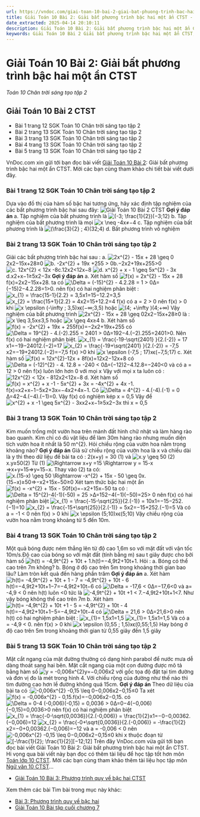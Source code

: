 ```yaml
---
url: https://vndoc.com/giai-toan-10-bai-2-giai-bat-phuong-trinh-bac-hai-mot-an-ctst-283030
title: Giải Toán 10 Bài 2: Giải bất phương trình bậc hai một ẩn CTST - Toán 10 Chân trời sáng tạo tập 2 - VnDoc.com
date_extracted: 2025-04-14 20:10:11
description: Giải Toán 10 Bài 2: Giải bất phương trình bậc hai một ẩn CTST được VnDoc.com sưu tầm và xin gửi tới bạn đọc cùng tham khảo
keywords: Giải Toán 10 Bài 2 Giải bất phương trình bậc hai một ẩn CTST,Giải Toán 10 Bài 2,Giải bất phương trình bậc hai một ẩn,giải toán 10,toán 10 bài 1,giải toán 10 CTST,toán 10,toán 10 CTST,giải toán 10 bài Giải bất phương trình bậc hai một ẩn,toán 10 chân trời sáng tạo,Toán 10 Chân trời sáng tạo tập 2,giải Toán 10 Chân trời sáng tạo tập 2,Toán lớp 10 Chân trời sáng tạo tập 2,giải Toán lớp 10 Chân trời sáng tạo tập 2
---
```


# Giải Toán 10 Bài 2: Giải bất phương trình bậc hai một ẩn CTST
 _Toán 10 Chân trời sáng tạo tập 2_
## Giải Toán 10 Bài 2 CTST
  * Bài 1 trang 12 SGK Toán 10 Chân trời sáng tạo tập 2
  * Bài 2 trang 13 SGK Toán 10 Chân trời sáng tạo tập 2
  * Bài 3 trang 13 SGK Toán 10 Chân trời sáng tạo tập 2
  * Bài 4 trang 13 SGK Toán 10 Chân trời sáng tạo tập 2
  * Bài 5 trang 13 SGK Toán 10 Chân trời sáng tạo tập 2

VnDoc.com xin gửi tới bạn đọc bài viết [Giải Toán 10 Bài 2](<https://vndoc.com/giai-toan-10-bai-2-giai-bat-phuong-trinh-bac-hai-mot-an-ctst-283030>): Giải bất phương trình bậc hai một ẩn CTST. Mời các bạn cùng tham khảo chi tiết bài viết dưới đây.
### Bài 1 trang 12 SGK Toán 10 Chân trời sáng tạo tập 2
Dựa vào đồ thị của hàm số bậc hai tương ứng, hãy xác định tập nghiệm của các bất phương trình bậc hai sau đây:
![Giải Toán 10 Bài 2 CTST](https://i.vdoc.vn/data/image/2022/12/09/giai-toan-10-bai-2-ctst-1.jpg)
**Gợi ý đáp án**
a. Tập nghiệm của bất phương trình là ![\(-3; \\frac{1}{2}\)](https://i.vdoc.vn/data/image/blank.png)\(−3;12\)
b. Tập nghiệm của bất phương trình là mọi ![x \\neq -4](https://i.vdoc.vn/data/image/blank.png)x≠−4
c. Tập nghiệm của bất phương trình là ![\(\\frac{3}{2} ; 4\)](https://i.vdoc.vn/data/image/blank.png)\(32;4\)
d. Bất phương trình vô nghiệm
### Bài 2 trang 13 SGK Toán 10 Chân trời sáng tạo tập 2
Giải các bất phương trình bậc hai sau :
a. ![2x^{2} - 15x + 28 \\geq 0](https://i.vdoc.vn/data/image/blank.png)2x2−15x+28≥0
![b. -2x^{2} + 19x +255 > 0](https://i.vdoc.vn/data/image/blank.png)b.−2x2+19x+255>0
![c. 12x^{2} < 12x -8](https://i.vdoc.vn/data/image/blank.png)c.12x2<12x−8
![d. x^{2} + x - 1 \\geq 5x^{2} - 3x](https://i.vdoc.vn/data/image/blank.png)d.x2+x−1≥5x2−3x
**Gợi ý đáp án**
a. Xét hàm số ![f\(x\) = 2x^{2} - 15x + 28](https://i.vdoc.vn/data/image/blank.png)f\(x\)=2x2−15x+28. ta có ![\\Delta = \(-15\)^{2} - 4.2.28 = 1 > 0](https://i.vdoc.vn/data/image/blank.png)Δ=\(−15\)2−4.2.28=1>0. nên f\(x\) có hai nghiệm phân biệt :
![x_{1} = \\frac{15-1}{2.2} = 3,5](https://i.vdoc.vn/data/image/blank.png)x1=15−12.2=3,5
![x_{2} = \\frac{15+1}{2.2} = 4](https://i.vdoc.vn/data/image/blank.png)x2=15+12.2=4
f\(x\) có a = 2 > 0 nên f\(x\) > 0 khi ![x \\epsilon \(-\\infty ; 3,5\)](https://i.vdoc.vn/data/image/blank.png)xϵ\(−∞;3,5\) hoặc ![\(4; +\\infty \)](https://i.vdoc.vn/data/image/blank.png)\(4;+∞\)
Vậy nghiệm của bất phương trình ![2x^{2} - 15x + 28 \\geq 0](https://i.vdoc.vn/data/image/blank.png)2x2−15x+28≥0 là :![x \\leq 3,5](https://i.vdoc.vn/data/image/blank.png)x≤3,5 hoặc ![x \\geq 4](https://i.vdoc.vn/data/image/blank.png)x≥4
b. Xét hàm số ![f\(x\) = -2x^{2} + 19x + 255](https://i.vdoc.vn/data/image/blank.png)f\(x\)=−2x2+19x+255 có ![\\Delta = 19^{2} - 4.\(-2\).255 = 2401 > 0](https://i.vdoc.vn/data/image/blank.png)Δ=192−4.\(−2\).255=2401>0. Nên f\(x\) có hai nghiệm phân biệt.
![x_{1} = \\frac{-19-\\sqrt{2401} }{2.\(-2\)} = 17](https://i.vdoc.vn/data/image/blank.png)x1=−19−24012.\(−2\)=17
![x_{2} = \\frac{-19+\\sqrt{2401} }{2.\(-2\)} = -7,5](https://i.vdoc.vn/data/image/blank.png)x2=−19+24012.\(−2\)=−7,5
f\(x\) >0 khi ![x \\epsilon \(-7,5 ; 17\)](https://i.vdoc.vn/data/image/blank.png)xϵ\(−7,5;17\)
c. Xét hàm số ![f\(x\) = 12x^{2}-12x + 8](https://i.vdoc.vn/data/image/blank.png)f\(x\)=12x2−12x+8 có![\\Delta = \(-12\)^{2} - 4. 12.8 = -240 < 0](https://i.vdoc.vn/data/image/blank.png)Δ=\(−12\)2−4.12.8=−240<0 và có a = 12 > 0 nên f\(x\) luôn lớn hơn 0 với mọi x
Vậy với mọi x ta luôn có : ![12x^{2} < 12x - 8](https://i.vdoc.vn/data/image/blank.png)12x2<12x−8
d. Xét hàm số ![f\(x\) = x^{2} + x -1 - 5x^{2} + 3x = -4x^{2} + 4x -1.](https://i.vdoc.vn/data/image/blank.png)f\(x\)=x2+x−1−5x2+3x=−4x2+4x−1. Có ![\\Delta = 4^{2} - 4.\(-4\).\(-1\) = 0](https://i.vdoc.vn/data/image/blank.png)Δ=42−4.\(−4\).\(−1\)=0. Vậy f\(x\) có nghiệm kép x = 0,5
Vậy để ![x^{2} + x -1 \\geq 5x^{2} - 3x](https://i.vdoc.vn/data/image/blank.png)x2+x−1≥5x2−3x thì x = 0,5
### Bài 3 trang 13 SGK Toán 10 Chân trời sáng tạo tập 2
Kim muốn trồng một vườn hoa trên mảnh đất hình chữ nhật và làm hàng rào bao quanh. Kim chỉ có đủ vật liệu để làm 30m hàng rào nhưng muốn diện tích vườn hoa ít nhất là 50 m^\{2\}. Hỏi chiều rộng của vườn hoa nằm trong khoảng nào?
**Gợi ý đáp án**
Giả sử chiều rộng của vườn hoa là x và chiều dài là y thì theo dữ liệu đề bài ta có :
2\(x+y\) = 30 \(1\) và ![x.y \\geq 50 \(2\)](https://i.vdoc.vn/data/image/blank.png)x.y≥50\(2\)
Từ \(1\) ![\\Rightarrow x+y =15 \\Rightarrow y = 15-x](https://i.vdoc.vn/data/image/blank.png)⇒x+y=15⇒y=15−x. Thay vào \(2\) ta có: ![x.\(15-x\) \\geq 50 \\Rightarrow -x^{2} + 15x - 50 \\geq 0](https://i.vdoc.vn/data/image/blank.png)x.\(15−x\)≥50⇒−x2+15x−50≥0
Xét tam thức bậc hai một ẩn ![f\(x\) = -x^{2} + 15x - 50](https://i.vdoc.vn/data/image/blank.png)f\(x\)=−x2+15x−50 ta có : ![\\Delta = 15^{2}-4\(-1\)\(-50\) = 25 >](https://i.vdoc.vn/data/image/blank.png)Δ=152−4\(−1\)\(−50\)=25> 0 nên f\(x\) có hai nghiệm phân biệt
![x_{1} = \\frac{-15-\\sqrt{25}}{2.\(-1\)} = 10](https://i.vdoc.vn/data/image/blank.png)x1=−15−252.\(−1\)=10
![x_{2} = \\frac{-15+\\sqrt{25}}{2.\(-1\)} = 5](https://i.vdoc.vn/data/image/blank.png)x2=−15+252.\(−1\)=5
Và có a = -1 < 0 nên f\(x\) > 0 khi ![x \\epsilon \(5;10\)](https://i.vdoc.vn/data/image/blank.png)xϵ\(5;10\)
Vậy chiều rộng của vườn hoa nằm trong khoảng từ 5 đến 10m.
### Bài 4 trang 13 SGK Toán 10 Chân trời sáng tạo tập 2
Một quả bóng được ném thẳng lên từ độ cao 1,6m so với mặt đất với vận tốc 10m/s.Độ cao của bóng so với mặt đất \(tính bằng m\) sau t giây được cho bởi hàm số
![h\(t\) = -4,9t^{2} + 10t + 1.](https://i.vdoc.vn/data/image/blank.png)h\(t\)=−4,9t2+10t+1.
Hỏi :
a. Bóng có thể cao trên 7m không?
b. Bóng ở độ cao trên 5m trong khoảng thời gian bao lâu? Làm tròn kết quả đến hàng phần trăm
**Gợi ý đáp án**
a. Xét hàm ![h\(t\)= -4,9t^{2} + 10t + 1 - 7 = -4,9t^{2} + 10t - 6](https://i.vdoc.vn/data/image/blank.png)h\(t\)=−4,9t2+10t+1−7=−4,9t2+10t−6 có ![\\Delta = -17,6 < 0](https://i.vdoc.vn/data/image/blank.png)Δ=−17,6<0 và a= -4,9 < 0 nên h\(t\) luôn <0 tức là ![-4,9t^{2} + 10t +1 < 7.](https://i.vdoc.vn/data/image/blank.png)−4,9t2+10t+1<7. Như vậy bóng không thể cao trên 7m
b. Xét hàm ![h\(t\)= -4,9t^{2} + 10t +1 - 5 = -4,9t^{2} + 10t - 4](https://i.vdoc.vn/data/image/blank.png)h\(t\)=−4,9t2+10t+1−5=−4,9t2+10t−4 có ![\\Delta = 21,6 > 0](https://i.vdoc.vn/data/image/blank.png)Δ=21,6>0 nên h\(t\) có hai nghiệm phân biệt :
![x_{1}= 1,5](https://i.vdoc.vn/data/image/blank.png)x1=1,5
![x_{1}= 1,5](https://i.vdoc.vn/data/image/blank.png)x1=1,5
Và có a = -4,9 < 0\. nên f\(x\) > 0 khi ![x \\epsilon \(0,55 ; 1,5\)](https://i.vdoc.vn/data/image/blank.png)xϵ\(0,55;1,5\)
Hay bóng ở độ cao trên 5m trong khoảng thời gian từ 0,55 giây đến 1,5 giây
### Bài 5 trang 13 SGK Toán 10 Chân trời sáng tạo tập 2
Mặt cắt ngang của mặt đường thường có dạng hình parabol để nước mưa dễ dàng thoát sang hai bên. Mặt cắt ngang của một con đường được mô tả bằng hàm số ![y = -0,006x^{2}](https://i.vdoc.vn/data/image/blank.png)y=−0,006x2 với gốc tọa độ đặt tại tim đường và đơn vị đo là mét trong hình 4. Với chiều rộng của đường như thế nào thì tim đường cao hơn lề đường không quá 15cm.
**Gợi ý đáp án**
Theo dữ liệu của bài ta có :![-0,006x^{2} -0,15 \\leq 0](https://i.vdoc.vn/data/image/blank.png)−0,006x2−0,15≤0
Ta xét ![f\(x\) = -0,006x^{2} - 0,15.](https://i.vdoc.vn/data/image/blank.png)f\(x\)=−0,006x2−0,15. có ![\\Delta = 0-4 \(-0,006\)\(-0,15\) = 0,0036 > 0](https://i.vdoc.vn/data/image/blank.png)Δ=0−4\(−0,006\)\(−0,15\)=0,0036>0 nên f\(x\) có hai nghiệm phân biệt
![x_{1} = \\frac{-0-\\sqrt{0,0036}}{2.\(-0,006\)} = \\frac{1}{2}](https://i.vdoc.vn/data/image/blank.png)x1=−0−0,00362.\(−0,006\)=12
![x_{2} = \\frac{-0+\\sqrt{0,0036}}{2.\(-0,006\)} = -\\frac{1}{2}](https://i.vdoc.vn/data/image/blank.png)x2=−0+0,00362.\(−0,006\)=−12
và a = -0,006 < 0 nên ![-0,006x^{2} -0,15 \\leq 0](https://i.vdoc.vn/data/image/blank.png)−0,006x2−0,15≤0 khi x thuộc đoạn từ![\[-\\frac{1}{2}; \\frac{1}{2}\]](https://i.vdoc.vn/data/image/blank.png)\[−12;12\]
Trên đây VnDoc.com vừa gửi tới bạn đọc bài viết Giải Toán 10 Bài 2: Giải bất phương trình bậc hai một ẩn CTST. Hi vọng qua bài viết này bạn đọc có thêm tài liệu để học tập tốt hơn môn [Toán lớp 10 CTST](<https://vndoc.com/toan-10-chan-troi-sang-tao-tap2>). Mời các bạn cùng tham khảo thêm tài liệu học tập môn [Ngữ văn 10 CTST](<https://vndoc.com/ngu-van-10-chan-troi-sang-tao-tap2>)...
  * [Giải Toán 10 Bài 3: Phương trình quy về bậc hai CTST](<https://vndoc.com/giai-toan-10-bai-3-phuong-trinh-quy-ve-bac-hai-ctst-283517>)

Xem thêm các bài Tìm bài trong mục này khác:
  * [Bài 3: Phương trình quy về bậc hai](</giai-toan-10-bai-3-phuong-trinh-quy-ve-bac-hai-ctst-283517>)
  * [Giải Toán 10 Bài tập cuối chương 7](</giai-toan-10-bai-tap-cuoi-chuong-7-ctst-283521>)

